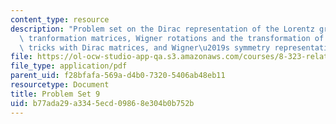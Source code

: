 ```yaml
---
content_type: resource
description: "Problem set on the Dirac representation of the Lorentz group, explicit\
  \ tranformation matrices, Wigner rotations and the transformation of helicity, useful\
  \ tricks with Dirac matrices, and Wigner\u2019s symmetry representation theorem."
file: https://ol-ocw-studio-app-qa.s3.amazonaws.com/courses/8-323-relativistic-quantum-field-theory-i-spring-2008/b77ada29a3345ecd09868e304b0b752b_ft1ps09_08_1.pdf
file_type: application/pdf
parent_uid: f28bfafa-569a-d4b0-7320-5406ab48eb11
resourcetype: Document
title: Problem Set 9
uid: b77ada29-a334-5ecd-0986-8e304b0b752b
---
```

